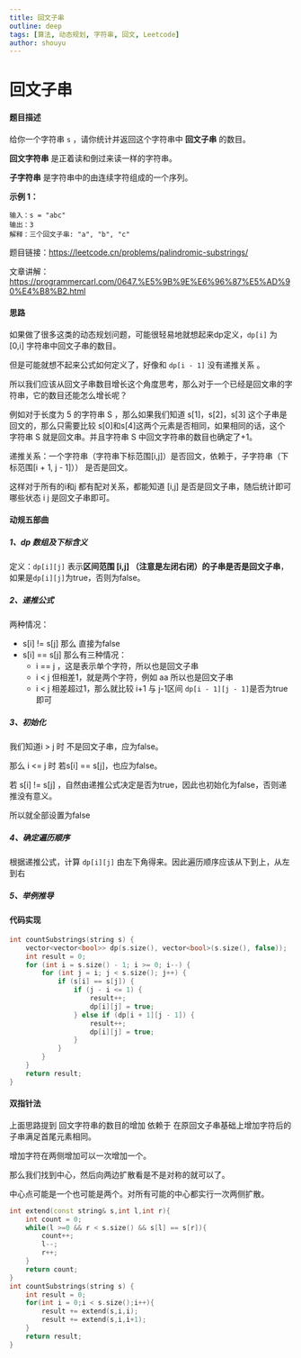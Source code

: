 ```yaml
---
title: 回文子串
outline: deep
tags: [算法, 动态规划, 字符串, 回文, Leetcode]
author: shouyu
---
```


# 回文子串

#### 题目描述

给你一个字符串 `s` ，请你统计并返回这个字符串中 **回文子串** 的数目。

**回文字符串** 是正着读和倒过来读一样的字符串。

**子字符串** 是字符串中的由连续字符组成的一个序列。

**示例 1：**

```
输入：s = "abc"
输出：3
解释：三个回文子串: "a", "b", "c"
```

题目链接：https://leetcode.cn/problems/palindromic-substrings/

文章讲解：https://programmercarl.com/0647.%E5%9B%9E%E6%96%87%E5%AD%90%E4%B8%B2.html

#### 思路

如果做了很多这类的动态规划问题，可能很轻易地就想起来dp定义，`dp[i]` 为 [0,i] 字符串中回文子串的数目。

但是可能就想不起来公式如何定义了，好像和 `dp[i - 1]` 没有递推关系 。

所以我们应该从回文子串数目增长这个角度思考，那么对于一个已经是回文串的字符串，它的数目还能怎么增长呢？

例如对于长度为 5 的字符串 S ，那么如果我们知道 s[1]，s[2]，s[3] 这个子串是回文的，那么只需要比较 s[0]和s[4]这两个元素是否相同，如果相同的话，这个字符串 S 就是回文串。并且字符串 S 中回文字符串的数目也确定了+1。

递推关系：一个字符串（字符串下标范围[i,j]）是否回文，依赖于，子字符串（下标范围[i + 1, j - 1]）） 是否是回文。

这样对于所有的i和j 都有配对关系，都能知道 [i,j] 是否是回文子串，随后统计即可哪些状态 i j 是回文子串即可。

#### 动规五部曲 

##### 1、dp 数组及下标含义

定义：`dp[i][j]` 表示**区间范围 [i,j] （注意是左闭右闭）的子串是否是回文子串**，如果是`dp[i][j]`为true，否则为false。

##### 2、递推公式

两种情况：

- s[i] != s[j] 那么 直接为false
- s[i] == s[j] 那么有三种情况：
  - i == j ，这是表示单个字符，所以也是回文子串
  - i < j 但相差1，就是两个字符，例如 aa 所以也是回文子串
  - i < j 相差超过1，那么就比较 i+1 与 j-1区间 `dp[i - 1][j - 1]`是否为true即可

##### 3、初始化

我们知道i > j 时 不是回文子串，应为false。

那么 i <= j 时 若s[i] == s[j]，也应为false。

若 s[i] != s[j] ，自然由递推公式决定是否为true，因此也初始化为false，否则递推没有意义。

所以就全部设置为false

##### 4、确定遍历顺序

根据递推公式，计算 `dp[i][j]` 由左下角得来。因此遍历顺序应该从下到上，从左到右

##### 5、举例推导



#### 代码实现

```C++
int countSubstrings(string s) {
    vector<vector<bool>> dp(s.size(), vector<bool>(s.size(), false));
    int result = 0;
    for (int i = s.size() - 1; i >= 0; i--) {
        for (int j = i; j < s.size(); j++) {
            if (s[i] == s[j]) {
                if (j - i <= 1) {
                    result++;
                    dp[i][j] = true;
                } else if (dp[i + 1][j - 1]) {
                    result++;
                    dp[i][j] = true;
                }
            }
        }
    }
    return result;
}
```

#### 双指针法

上面思路提到 回文字符串的数目的增加 依赖于 在原回文子串基础上增加字符后的子串满足首尾元素相同。

增加字符在两侧增加可以一次增加一个。

那么我们找到中心，然后向两边扩散看是不是对称的就可以了。

中心点可能是一个也可能是两个。对所有可能的中心都实行一次两侧扩散。

```C++
int extend(const string& s,int l,int r){
    int count = 0;
    while(l >=0 && r < s.size() && s[l] == s[r]){
        count++;
        l--;
        r++;
    }
    return count;
}
int countSubstrings(string s) {
    int result = 0;
    for(int i = 0;i < s.size();i++){
        result += extend(s,i,i);
        result += extend(s,i,i+1);
    }
    return result;
}
```

